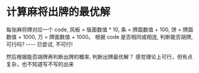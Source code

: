 # 计算麻将出牌的最优解

每张麻将牌对应一个 code, 风板 = 版面数值 * 10, 条 = 牌面数值 + 100, 饼 = 牌面数值 + 1000, 万 = 牌面数值 + 1000。
根据 code 是否相同或相连, 判断能否胡牌, 可行吗?  ---- 已尝试, 不可行!

然后根据能否胡牌再判断出牌的概率, 判断出牌最优解？
感觉理论上可行，但有点复杂，也不知道写不写的出来
